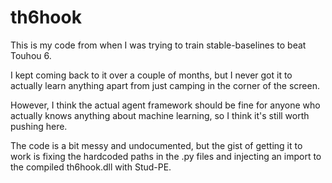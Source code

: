 # th6hook
This is my code from when I was trying to train stable-baselines to beat Touhou 6.

I kept coming back to it over a couple of months, but I never got it to actually learn anything apart from just camping in the corner of the screen.

However, I think the actual agent framework should be fine for anyone who actually knows anything about machine learning, so I think it's still worth pushing here.

The code is a bit messy and undocumented, but the gist of getting it to work is fixing the hardcoded paths in the .py files and injecting an import to the compiled th6hook.dll with Stud-PE.